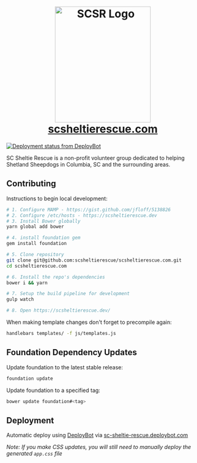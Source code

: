 <h1 align="center">
  <img src="https://cdn.rawgit.com/scsheltierescue/scsheltierescue.com/master/img/SCSR-Logo-New-Transparent_500x606.png" alt="SCSR Logo" width="250" height="303">
  <br>
  <a href="https://scsheltierescue.com/">scsheltierescue.com</a>
</h1>

[![Deployment status from DeployBot](https://sc-sheltie-rescue.deploybot.com/badge/02267417943996/2877.svg)](http://deploybot.com)

SC Sheltie Rescue is a non-profit volunteer group dedicated to helping Shetland Sheepdogs in Columbia, SC and the surrounding areas.

## Contributing
Instructions to begin local development:

```bash
# 1. Configure MAMP - https://gist.github.com/jfloff/5138826
# 2. Configure /etc/hosts - https://scsheltierescue.dev
# 3. Install Bower globally
yarn global add bower

# 4. install foundation gem
gem install foundation

# 5. Clone repository
git clone git@github.com:scsheltierescue/scsheltierescue.com.git
cd scsheltierescue.com

# 6. Install the repo's dependencies
bower i && yarn

# 7. Setup the build pipeline for development
gulp watch

# 8. Open https://scsheltierescue.dev/
```

When making template changes don't forget to precompile again:

```bash
handlebars templates/ -f js/templates.js
```

## Foundation Dependency Updates
Update foundation to the latest stable release:

```bash
foundation update
```

Update foundation to a specified tag:

```bash
bower update foundation#<tag>
```

## Deployment
Automatic deploy using [DeployBot](https://deploybot.com/) via [sc-sheltie-rescue.deploybot.com](https://sc-sheltie-rescue.deploybot.com/)

*Note: If you make CSS updates, you will still need to manually deploy the generated `app.css` file*
